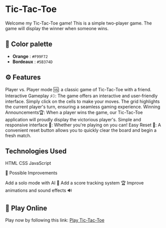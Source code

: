 # Tic-Tac-Toe

Welcome my Tic-Tac-Toe game! This is a simple two-player game. The game will display the winner when someone wins.

## 🎨 Color palette
- **Orange** : `#F99F72`
- **Bordeaux** : `#5B374D`


## ⚙️ Features

Player vs. Player mode 🆚: a classic game of Tic-Tac-Toe with a friend. 
Interactive Gameplay ﾒ𝟶: The game offers an interactive and user-friendly interface. Simply click on the cells to make your moves. The grid highlights the current player's turn, ensuring a seamless gaming experience.
Winning Announcements🏆: When a player wins the game, our Tic-Tac-Toe application will proudly display the victorious player's.
Simple and responsive interface 🎨: Whether you're playing on you can!
Easy Reset 🔄: A convenient reset button allows you to quickly clear the board and begin a fresh match.

## Technologies Used

HTML
CSS
JavaScript 

📌 Possible Improvements

Add a solo mode with AI 🤖
Add a score tracking system 🏆
Improve animations and sound effects 🔊

## 🚀 Play Online
Play now by following this link: [Play Tic-Tac-Toe](https://littlefoxy1nk.github.io/mytictactoe/)





